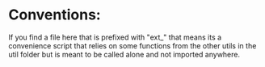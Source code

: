 # Conventions:

If you find a file here that is prefixed with "ext_" that means its a convenience script that relies on some functions from the other utils in the util folder but is meant to be called alone and not imported anywhere.
